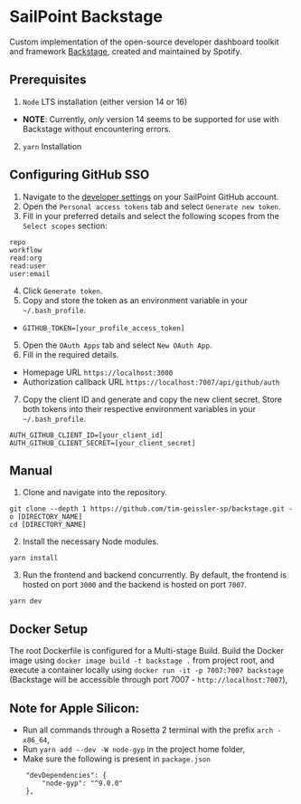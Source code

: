 # SailPoint Backstage
Custom implementation of the open-source developer dashboard toolkit and framework [Backstage](https://backstage.io), created and maintained by Spotify.

## Prerequisites
1. ```Node``` LTS installation (either version 14 or 16)
* **NOTE**: Currently, *only* version 14 seems to be supported for use with Backstage without encountering errors.
2. ```yarn``` Installation

## Configuring GitHub SSO
1. Navigate to the [developer settings](https://github.com/settings/developers) on your SailPoint GitHub account.
2. Open the ```Personal access tokens``` tab and select ```Generate new token```.
3. Fill in your preferred details and select the following scopes from the ```Select scopes``` section:

```
repo
workflow
read:org
read:user
user:email
```

4. Click ```Generate token```.
4. Copy and store the token as an environment variable in your ```~/.bash_profile```.
* ```GITHUB_TOKEN=[your_profile_access_token]```
5. Open the ```OAuth Apps``` tab and select ```New OAuth App```.
6. Fill in the required details.
* Homepage URL ```https://localhost:3000```
* Authorization callback URL ```https://localhost:7007/api/github/auth```
7. Copy the client ID and generate and copy the new client secret. Store both tokens into their respective environment variables in your ```~/.bash_profile```.
```
AUTH_GITHUB_CLIENT_ID=[your_client_id]
AUTH_GITHUB_CLIENT_SECRET=[your_client_secret]
```

## Manual
1. Clone and navigate into the repository.
```
git clone --depth 1 https://github.com/tim-geissler-sp/backstage.git -o [DIRECTORY_NAME]
cd [DIRECTORY_NAME]
```

2. Install the necessary Node modules.
```
yarn install
```

3. Run the frontend and backend concurrently. By default, the frontend is hosted on port ```3000``` and the backend is hosted on port ```7007```.
```
yarn dev
```
## Docker Setup
The root Dockerfile is configured for a Multi-stage Build.
Build the Docker image using ```docker image build -t backstage .``` from project root,
and execute a container locally using ```docker run -it -p 7007:7007 backstage``` (Backstage will be accessible through port 7007 - ```http://localhost:7007```),


## Note for Apple Silicon: 
- Run all commands through a Rosetta 2 terminal with the prefix ```arch -x86_64```,
- Run ```yarn add --dev -W node-gyp``` in the project home folder,
- Make sure the following is present in ```package.json```
```
    "devDependencies": {
        "node-gyp": "^9.0.0"
    },
```
